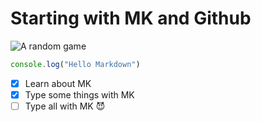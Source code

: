 # Starting with MK and Github
![A random game](https://via.assets.so/game.png?id=1&q=95&w=360&h=360&fit=fill)
```Javascript
console.log("Hello Markdown")
```
- [X] Learn about MK
- [X] Type some things with MK
- [ ] Type all with MK 😈
